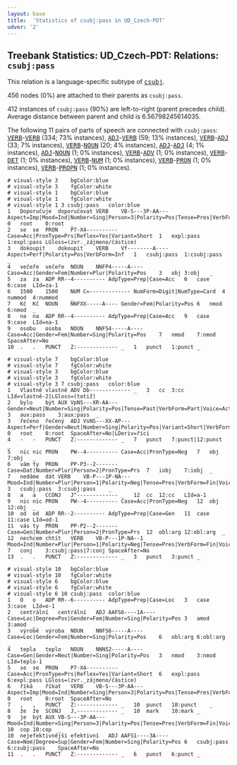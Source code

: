 ```yaml
---
layout: base
title:  'Statistics of csubj:pass in UD_Czech-PDT'
udver: '2'
---
```


## Treebank Statistics: UD_Czech-PDT: Relations: `csubj:pass`

This relation is a language-specific subtype of <tt><a href="cs_pdt-dep-csubj.html">csubj</a></tt>.

456 nodes (0%) are attached to their parents as `csubj:pass`.

412 instances of `csubj:pass` (90%) are left-to-right (parent precedes child).
Average distance between parent and child is 6.56798245614035.

The following 11 pairs of parts of speech are connected with `csubj:pass`: <tt><a href="cs_pdt-pos-VERB.html">VERB</a></tt>-<tt><a href="cs_pdt-pos-VERB.html">VERB</a></tt> (334; 73% instances), <tt><a href="cs_pdt-pos-ADJ.html">ADJ</a></tt>-<tt><a href="cs_pdt-pos-VERB.html">VERB</a></tt> (59; 13% instances), <tt><a href="cs_pdt-pos-VERB.html">VERB</a></tt>-<tt><a href="cs_pdt-pos-ADJ.html">ADJ</a></tt> (33; 7% instances), <tt><a href="cs_pdt-pos-VERB.html">VERB</a></tt>-<tt><a href="cs_pdt-pos-NOUN.html">NOUN</a></tt> (20; 4% instances), <tt><a href="cs_pdt-pos-ADJ.html">ADJ</a></tt>-<tt><a href="cs_pdt-pos-ADJ.html">ADJ</a></tt> (4; 1% instances), <tt><a href="cs_pdt-pos-ADJ.html">ADJ</a></tt>-<tt><a href="cs_pdt-pos-NOUN.html">NOUN</a></tt> (1; 0% instances), <tt><a href="cs_pdt-pos-VERB.html">VERB</a></tt>-<tt><a href="cs_pdt-pos-ADV.html">ADV</a></tt> (1; 0% instances), <tt><a href="cs_pdt-pos-VERB.html">VERB</a></tt>-<tt><a href="cs_pdt-pos-DET.html">DET</a></tt> (1; 0% instances), <tt><a href="cs_pdt-pos-VERB.html">VERB</a></tt>-<tt><a href="cs_pdt-pos-NUM.html">NUM</a></tt> (1; 0% instances), <tt><a href="cs_pdt-pos-VERB.html">VERB</a></tt>-<tt><a href="cs_pdt-pos-PRON.html">PRON</a></tt> (1; 0% instances), <tt><a href="cs_pdt-pos-VERB.html">VERB</a></tt>-<tt><a href="cs_pdt-pos-PROPN.html">PROPN</a></tt> (1; 0% instances).


~~~ conllu
# visual-style 3	bgColor:blue
# visual-style 3	fgColor:white
# visual-style 1	bgColor:blue
# visual-style 1	fgColor:white
# visual-style 1 3 csubj:pass	color:blue
1	Doporučuje	doporučovat	VERB	VB-S---3P-AA---	Aspect=Imp|Mood=Ind|Number=Sing|Person=3|Polarity=Pos|Tense=Pres|VerbForm=Fin|Voice=Act	0	root	0:root	_
2	se	se	PRON	P7-X4----------	Case=Acc|PronType=Prs|Reflex=Yes|Variant=Short	1	expl:pass	1:expl:pass	LGloss=(zvr._zájmeno/částice)
3	dokoupit	dokoupit	VERB	Vf--------A----	Aspect=Perf|Polarity=Pos|VerbForm=Inf	1	csubj:pass	1:csubj:pass	_
4	večeře	večeře	NOUN	NNFP4-----A----	Case=Acc|Gender=Fem|Number=Plur|Polarity=Pos	3	obj	3:obj	_
5	za	za	ADP	RR--4----------	AdpType=Prep|Case=Acc	6	case	6:case	LId=za-1
6	1500	1500	NUM	C=-------------	NumForm=Digit|NumType=Card	4	nummod	4:nummod	_
7	Kč	Kč	NOUN	NNFXX-----A----	Gender=Fem|Polarity=Pos	6	nmod	6:nmod	_
8	na	na	ADP	RR--4----------	AdpType=Prep|Case=Acc	9	case	9:case	LId=na-1
9	osobu	osoba	NOUN	NNFS4-----A----	Case=Acc|Gender=Fem|Number=Sing|Polarity=Pos	7	nmod	7:nmod	SpaceAfter=No
10	.	.	PUNCT	Z:-------------	_	1	punct	1:punct	_

~~~


~~~ conllu
# visual-style 7	bgColor:blue
# visual-style 7	fgColor:white
# visual-style 3	bgColor:blue
# visual-style 3	fgColor:white
# visual-style 3 7 csubj:pass	color:blue
1	Vlastně	vlastně	ADV	Db-------------	_	3	cc	3:cc	LId=vlastně-2|LGloss=(totiž)
2	bylo	být	AUX	VpNS---XR-AA---	Gender=Neut|Number=Sing|Polarity=Pos|Tense=Past|VerbForm=Part|Voice=Act	3	aux:pass	3:aux:pass	_
3	řečeno	řečený	ADJ	VsNS---XX-AP---	Aspect=Perf|Gender=Neut|Number=Sing|Polarity=Pos|Variant=Short|VerbForm=Part|Voice=Pass	0	root	0:root	SpaceAfter=No|LDeriv=říci
4	-	-	PUNCT	Z:-------------	_	7	punct	7:punct|12:punct	_
5	nic	nic	PRON	PW--4----------	Case=Acc|PronType=Neg	7	obj	7:obj	_
6	vám	ty	PRON	PP-P3--2-------	Case=Dat|Number=Plur|Person=2|PronType=Prs	7	iobj	7:iobj	_
7	nedáme	dát	VERB	VB-P---1P-NA---	Mood=Ind|Number=Plur|Person=1|Polarity=Neg|Tense=Pres|VerbForm=Fin|Voice=Act	3	csubj:pass	3:csubj:pass	_
8	a	a	CCONJ	J^-------------	_	12	cc	12:cc	LId=a-1
9	nic	nic	PRON	PW--4----------	Case=Acc|PronType=Neg	12	obj	12:obj	_
10	od	od	ADP	RR--2----------	AdpType=Prep|Case=Gen	11	case	11:case	LId=od-1
11	vás	ty	PRON	PP-P2--2-------	Case=Gen|Number=Plur|Person=2|PronType=Prs	12	obl:arg	12:obl:arg	_
12	nechcem	chtít	VERB	VB-P---1P-NA--1	Mood=Ind|Number=Plur|Person=1|Polarity=Neg|Tense=Pres|VerbForm=Fin|Voice=Act	7	conj	3:csubj:pass|7:conj	SpaceAfter=No
13	.	.	PUNCT	Z:-------------	_	3	punct	3:punct	_

~~~


~~~ conllu
# visual-style 10	bgColor:blue
# visual-style 10	fgColor:white
# visual-style 6	bgColor:blue
# visual-style 6	fgColor:white
# visual-style 6 10 csubj:pass	color:blue
1	O	o	ADP	RR--6----------	AdpType=Prep|Case=Loc	3	case	3:case	LId=o-1
2	centrální	centrální	ADJ	AAFS6----1A----	Case=Loc|Degree=Pos|Gender=Fem|Number=Sing|Polarity=Pos	3	amod	3:amod	_
3	výrobě	výroba	NOUN	NNFS6-----A----	Case=Loc|Gender=Fem|Number=Sing|Polarity=Pos	6	obl:arg	6:obl:arg	_
4	tepla	teplo	NOUN	NNNS2-----A----	Case=Gen|Gender=Neut|Number=Sing|Polarity=Pos	3	nmod	3:nmod	LId=teplo-1
5	se	se	PRON	P7-X4----------	Case=Acc|PronType=Prs|Reflex=Yes|Variant=Short	6	expl:pass	6:expl:pass	LGloss=(zvr._zájmeno/částice)
6	říká	říkat	VERB	VB-S---3P-AA---	Aspect=Imp|Mood=Ind|Number=Sing|Person=3|Polarity=Pos|Tense=Pres|VerbForm=Fin|Voice=Act	0	root	0:root	SpaceAfter=No
7	,	,	PUNCT	Z:-------------	_	10	punct	10:punct	_
8	že	že	SCONJ	J,-------------	_	10	mark	10:mark	_
9	je	být	AUX	VB-S---3P-AA---	Mood=Ind|Number=Sing|Person=3|Polarity=Pos|Tense=Pres|VerbForm=Fin|Voice=Act	10	cop	10:cop	_
10	nejefektivnější	efektivní	ADJ	AAFS1----3A----	Case=Nom|Degree=Sup|Gender=Fem|Number=Sing|Polarity=Pos	6	csubj:pass	6:csubj:pass	SpaceAfter=No
11	.	.	PUNCT	Z:-------------	_	6	punct	6:punct	_

~~~



